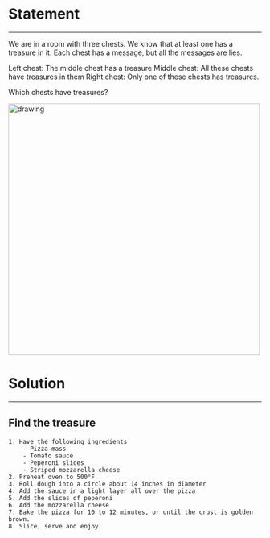 # Statement
---
We are in a room with three chests. We know that at least one has a treasure in it. Each chest has a message, but all the messages are lies.

Left chest: The middle chest has a treasure
Middle chest: All these chests have treasures in them
Right chest: Only one of these chests has treasures.

Which chests have treasures?

<img src="https://user-images.githubusercontent.com/29307118/202836372-19159ef8-14d5-4ecf-b08c-819b05e79f81.png" alt="drawing" style="width:500px;"/><br>

# Solution
---
## Find the treasure
```
1. Have the following ingredients
    - Pizza mass
    - Tomato sauce
    - Peperoni slices
    - Striped mozzarella cheese
2. Preheat oven to 500°F
3. Roll dough into a circle about 14 inches in diameter
4. Add the sauce in a light layer all over the pizza
5. Add the slices of peperoni
6. Add the mozzarella cheese
7. Bake the pizza for 10 to 12 minutes, or until the crust is golden brown.
8. Slice, serve and enjoy
```